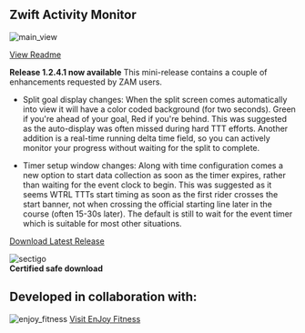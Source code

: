 ## Zwift Activity Monitor

![main_view](https://github.com/ruffk/ZwiftActivityMonitor/raw/master/ZwiftActivityMonitor/images/MainView.png)

[View Readme](https://github.com/ruffk/ZwiftActivityMonitor#readme)

**Release 1.2.4.1 now available**
This mini-release contains a couple of enhancements requested by ZAM users.

* Split goal display changes: When the split screen comes automatically into view it will have a color coded background (for two seconds). Green if you're ahead of your goal, Red if you're behind.  This was suggested as the auto-display was often missed during hard TTT efforts.  Another addition is a real-time running delta time field, so you can actively monitor your progress without waiting for the split to complete. 

* Timer setup window changes: Along with time configuration comes a new option to start data collection as soon as the timer expires, rather than waiting for the event clock to begin. This was suggested as it seems WTRL TTTs start timing as soon as the first rider crosses the start banner, not when crossing the official starting line later in the course (often 15-30s later). The default is still to wait for the event timer which is suitable for most other situations.

[Download Latest Release](https://github.com/ruffk/ZwiftActivityMonitor/releases/latest/download/Setup-ZAM.exe)

![sectigo](https://github.com/ruffk/ZwiftActivityMonitor/raw/master/ZwiftActivityMonitor/images/sectigo.jpg)
<br>**Certified safe download**

## Developed in collaboration with:

![enjoy_fitness](https://github.com/ruffk/ZwiftActivityMonitor/raw/master/ZwiftActivityMonitor/images/Enjoy-Fitness-Logo-red.png)
[Visit EnJoy Fitness](https://www.EnJoyFitnessJax.com)

